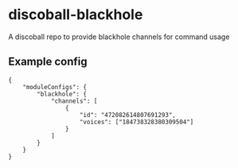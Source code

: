 # discoball-blackhole
A discoball repo to provide blackhole channels for command usage

## Example config
```
{
	"moduleConfigs": {
		"blackhole": {
			"channels": [
				{
					"id": "472082614807691293",
					"voices": ["184738328380309504"]
				}
			]
		}
	}
}

```
